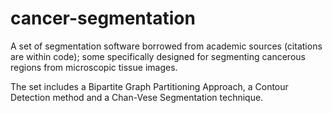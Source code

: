 # cancer-segmentation
A set of segmentation software borrowed from academic sources (citations are within code); some specifically designed for segmenting cancerous regions from microscopic tissue images.
 
The set includes a Bipartite Graph Partitioning Approach, a Contour Detection method and a Chan-Vese Segmentation technique.
